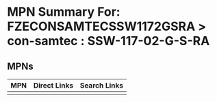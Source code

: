 



# MPN Summary For: FZECONSAMTECSSW1172GSRA > con-samtec : SSW-117-02-G-S-RA

## MPNs
  

|MPN|Direct Links|Search Links|
| :--- | :--- | :--- |
||||
